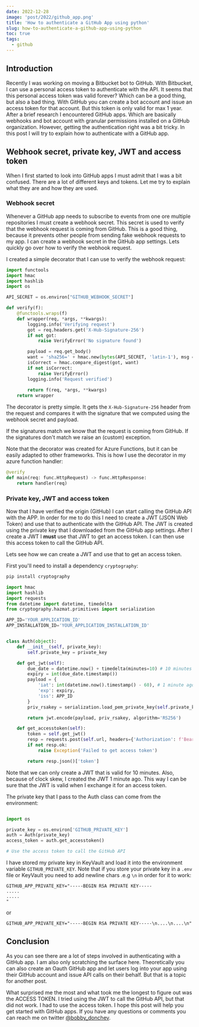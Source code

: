```yaml
---
date: 2022-12-28
image: 'post/2022/github_app.png'
title: 'How to authenticate a GitHub App using python'
slug: how-to-authenticate-a-github-app-using-python
toc: true
tags:
  - github
---
```


## Introduction

Recently I was working on moving a Bitbucket bot to GitHub. With Bitbucket, I can use a personal access token to authenticate with the API. It seems that this personal access token was valid forever? Which can be a good thing, but also a bad thing. With GitHub you can create a bot account and issue an access token for that account. But this token is only valid for max 1 year. After a brief research I encountered GitHub apps. Which are basically webhooks and bot account with granular permissions installed on a GitHub organization. However, getting the authentication right was a bit tricky. In this post I will try to explain how to authenticate with a GitHub app.

## Webhook secret, private key, JWT and access token

When I first started to look into GitHub apps I must admit that I was a bit confused. There are a lot of different keys and tokens. Let me try to explain what they are and how they are used.


### Webhook secret

Whenever a GitHub app needs to subscribe to events from one ore multiple repositories I must create a webhook secret. This secret is used to verify that the webhook request is coming from GitHub. This is a good thing, because it prevents other people from sending fake webhook requests to my app. I can create a webhook secret in the GitHub app settings. Lets quickly go over how to verify the webhook request.

I created a simple decorator that I can use to verify the webhook request:


```python
import functools
import hmac
import hashlib
import os

API_SECRET = os.environ["GITHUB_WEBHOOK_SECRET"]

def verify(f):
    @functools.wraps(f)
    def wrapper(req, *args, **kwargs):
        logging.info('Verifying request')
        got = req.headers.get('X-Hub-Signature-256')
        if not got:
            raise VerifyError('No signature found')

        payload = req.get_body()
        want = 'sha256=' + hmac.new(bytes(API_SECRET, 'latin-1'), msg = payload, digestmod = hashlib.sha256).hexdigest()
        isCorrect = hmac.compare_digest(got, want)
        if not isCorrect:
            raise VerifyError()
        logging.info('Request verified')
        
        return f(req, *args, **kwargs)
    return wrapper
```

The decorator is pretty simple. It gets the `X-Hub-Signature-256` header from the request and compares it with the signature that we computed using the webhook secret and payload. 

If the signatures match we know that the request is coming from GitHub. If the signatures don't match we raise an (custom) exception.

Note that the decorator was created for Azure Functions, but it can be easily adapted to other frameworks. This is how I use the decorator in my azure function handler:

```python
@verify
def main(req: func.HttpRequest) -> func.HttpResponse:
    return handler(req)
```

### Private key, JWT and access token

Now that I have verified the origin (GitHub) I can start calling the GitHub API with the APP. In order for me to do this I need to create a JWT (JSON Web Token) and use that to authenticate with the GitHub API. The JWT is created using the private key that I downloaded from the GitHub app settings. After I create a JWT I **must** use that JWT to get an access token. I can then use this access token to call the GitHub API.

Lets see how we can create a JWT and use that to get an access token.

First you'll need to install a dependency `cryptography`:

```bash
pip install cryptography
```

```python
import hmac
import hashlib
import requests
from datetime import datetime, timedelta
from cryptography.hazmat.primitives import serialization

APP_ID='YOUR_APPLICATION_ID'
APP_INSTALLATION_ID='YOUR_APPLICATION_INSTALLATION_ID'


class Auth(object):
    def __init__(self, private_key):
        self.private_key = private_key

    def get_jwt(self):
        due_date = datetime.now() + timedelta(minutes=10) # 10 minutes from now
        expiry = int(due_date.timestamp())
        payload = {
            'iat': int(datetime.now().timestamp() - 60), # 1 minute ago
            'exp': expiry,
            'iss': APP_ID
        }
        priv_rsakey = serialization.load_pem_private_key(self.private_key.encode('utf8'), password=None)

        return jwt.encode(payload, priv_rsakey, algorithm='RS256')

    def get_accesstoken(self):
        token = self.get_jwt()
        resp = requests.post(self.url, headers={'Authorization': f'Bearer {token}'})
        if not resp.ok:
            raise Exception('Failed to get access token')

        return resp.json()['token']
```

Note that we can only create a JWT that is valid for 10 minutes. Also, because of clock skew, I created the JWT 1 minute ago. This way I can be sure that the JWT is valid when I exchange it for an access token.


The private key that I pass to the Auth class can come from the environment:

```python

import os

private_key = os.environ['GITHUB_PRIVATE_KEY']
auth = Auth(private_key)
access_token = auth.get_accesstoken()

# Use the access token to call the GitHub API

```

I have stored my private key in KeyVault and load it into the environment variable `GITHUB_PRIVATE_KEY`. Note that if you store your private key in a `.env` file or KeyVault you need to add newline chars .e.g `\n` in order for it to work:

```.env
GITHUB_APP_PRIVATE_KEY="-----BEGIN RSA PRIVATE KEY-----
.....
.....
"
```

or

```.env
GITHUB_APP_PRIVATE_KEY="-----BEGIN RSA PRIVATE KEY-----\n....\n....\n"
```


## Conclusion

As you can see there are a lot of steps involved in authenticating with a GitHub app. I am also only scratching the surface here. Theoretically you can also create an Oauth GitHub app and let users log into your app using their GitHub account and issue API calls on their behalf. But that is a topic for another post.


What surprised me the most and what took me the longest to figure out was the ACCESS TOKEN. I tried using the JWT to call the GitHub API, but that did not work. I had to use the access token. I hope this post will help you get started with GitHub apps. If you have any questions or comments you can reach me on twitter [@bobby_donchev](https://twitter.com/bobby_donchev).

